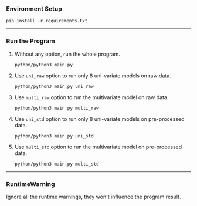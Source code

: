 ### Environment Setup
`pip install -r requirements.txt`

---

### Run the Program
1. Without any option, run the whole program.

    `python/python3 main.py`

2. Use `uni_raw` option to run only 8 uni-variate models on raw data.

    `python/python3 main.py uni_raw`

3. Use `multi_raw` option to run the multivariate model on raw data.

    `python/python3 main.py multi_raw`

4. Use `uni_std` option to run only 8 uni-variate models on pre-processed data.

    `python/python3 main.py uni_std`

5. Use `multi_std` option to run the multivariate model on pre-processed data.

    `python/python3 main.py multi_std`

---

### RuntimeWarning
Ignore all the runtime warnings, they won't influence the program result.


